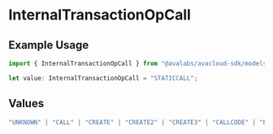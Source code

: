 # InternalTransactionOpCall

## Example Usage

```typescript
import { InternalTransactionOpCall } from "@avalabs/avacloud-sdk/models/components";

let value: InternalTransactionOpCall = "STATICCALL";
```

## Values

```typescript
"UNKNOWN" | "CALL" | "CREATE" | "CREATE2" | "CREATE3" | "CALLCODE" | "DELEGATECALL" | "STATICCALL"
```
